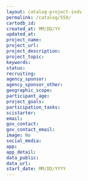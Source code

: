 ```yaml
---
layout: catalog-project-indv
permalink: /catalog/550/
cartodb_id: 
created_at: MM/DD/YY
updated_at: 
project_name: 
project_url: 
project_description:  
project_topic: 
keywords: 
status: 
recruiting: 
agency_sponsor: 
agency_sponsor_other: 
geographic_scope: 
participant_age: 
project_goals: 
participation_tasks: 
scistarter: 
email: 
gov_contact: 
gov_contact_email: 
image: No
social_media: 
app: 
app_detail: 
data_public: 
data_url: 
start_date: MM/DD/YYYY
---
```


